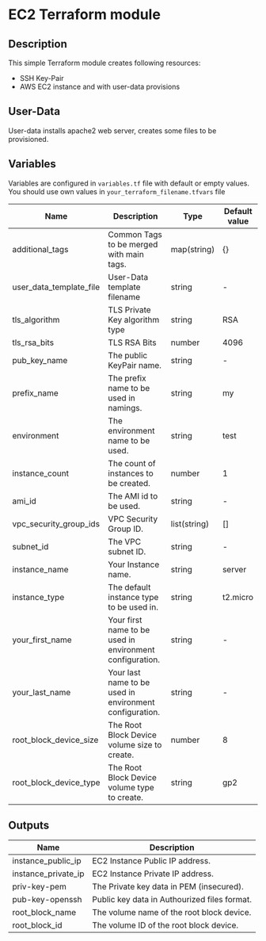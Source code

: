 # EC2 Terraform module

## Description

This simple Terraform module creates following resources:
- SSH Key-Pair
- AWS EC2 instance and with user-data provisions

## User-Data
User-data installs apache2 web server, creates some files to be provisioned.

## Variables
Variables are configured in `variables.tf` file with default or empty values. You should use own values in `your_terraform_filename.tfvars` file

| Name | Description | Type | Default value |
|-|-|-|-|
| additional_tags | Common Tags to be merged with main tags. | map(string) | {} |
| user_data_template_file | User-Data template filename | string | - |
| tls_algorithm | TLS Private Key algorithm type | string | RSA |
| tls_rsa_bits | TLS RSA Bits | number | 4096 |
| pub_key_name | The public KeyPair name. | string |-|
| prefix_name | The prefix name to be used in namings. | string | my |
| environment | The environment name to be used. | string | test |
| instance_count | The count of instances to be created. | number | 1 |
| ami_id | The AMI id to be used. | string |-|
| vpc_security_group_ids | VPC Security Group ID. | list(string) | [] |
| subnet_id | The VPC subnet ID. | string |-|
| instance_name | Your Instance name. | string | server |
| instance_type | The default instance type to be used in. | string | t2.micro |
| your_first_name | Your first name to be used in environment configuration. | string |-|
| your_last_name | Your last name to be used in environment configuration. | string |-|
| root_block_device_size | The Root Block Device volume size to create. | number | 8 |
| root_block_device_type | The Root Block Device volume type to create. | string | gp2 |

## Outputs
| Name | Description |
|-|-|
| instance_public_ip | EC2 Instance Public IP address. |
| instance_private_ip | EC2 Instance Private IP address. |
| priv-key-pem | The Private key data in PEM (insecured). |
| pub-key-openssh | Public key data in Authourized files format. |
| root_block_name | The volume name of the root block device. |
| root_block_id | The volume ID of the root block device. |
